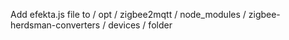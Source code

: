 Add efekta.js file to / opt / zigbee2mqtt / node_modules / zigbee-herdsman-converters / devices / folder
